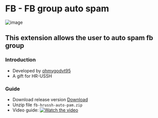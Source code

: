 # FB - FB group auto spam

![image](http://icons.iconarchive.com/icons/paomedia/small-n-flat/1024/post-it-icon.png)

## This extension allows the user to auto spam fb group

### Introduction

- Developed by [ohmygodvt95](http://fb.com/ohmygodvt95)
- A gift for HR-USSH

### Guide 

- Download release version [Download](https://raw.githubusercontent.com/ohmygodvt95/chrome-ext-hrussh-search-tootkit/master/release/fb-hrussh-toolkit.zip)
- Unzip file `fb-hrussh-auto-pam.zip`
- Video guide: 
[![Watch the video](https://imgur.com/0a2e7060-6f06-4643-84f3-5a7833ba90bc)](https://youtu.be/5qrhK5bvhCM)
